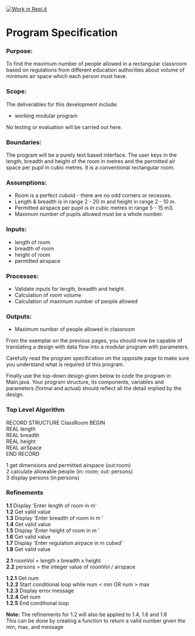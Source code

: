[![Work in Repl.it](https://classroom.github.com/assets/work-in-replit-14baed9a392b3a25080506f3b7b6d57f295ec2978f6f33ec97e36a161684cbe9.svg)](https://classroom.github.com/online_ide?assignment_repo_id=3979496&assignment_repo_type=AssignmentRepo)
# Program Specification

### Purpose:

To find the maximum number of people allowed in a rectangular classroom based on regulations from different education authorities about volume of minimum air space which each person must have.  


### Scope:	

The deliverables for this development include:

-	working modular program

No testing or evaluation will be carried out here.

### Boundaries:	

The program will be a purely text based interface.  The user keys in the length, breadth and height of the room in metres and the permitted air space per pupil in cubic metres. It is a conventional rectangular room.

###  Assumptions:	

- Room is a perfect cuboid - there are no odd corners or recesses.
- Length & breadth is in range 2 - 20 m and height in range 2 - 10 m.
- Permitted airspace per pupil is in cubic metres in range 5 - 15 m3.
- Maximum number of pupils allowed must be a whole number.

### Inputs:	

- length of room 
- breadth of room 
- height of room	 
- permitted airspace 

### Processes:	

- Validate inputs for length, breadth and height
- Calculation of room volume
- Calculation of maximum number of people allowed

### Outputs:	

- Maximum number of people allowed in classroom

From the exemplar on the previous pages, you should now be capable of translating a design with data flow into a modular program with parameters.

Carefully read the program specification on the opposite page to make sure you understand what is required of this program. 

Finally use the top-down design given below to code the program in Main.java. Your program structure, its components, variables and parameters (formal and actual) should reflect all the detail implied by the design.

### Top Level Algorithm

RECORD STRUCTURE ClassRoom BEGIN\
REAL length\
REAL breadth\
REAL height\
REAL airSpace\
END RECORD

1	get dimensions and permitted airspace                       	(out:room)\
2	calculate allowable people                  	(in: room; out: persons)\
3	display persons                                 (in:persons)

### Refinements

**1.1**	Display 'Enter length of room in m'\
**1.2**	Get valid value\
**1.3**	Display  'Enter breadth of room in m ' \
**1.4**	Get valid value\
**1.5**	Display  'Enter height of room in m ' \
**1.6**	Get valid value 	\
**1.7**	Display  'Enter regulation airpace in m cubed' \
**1.8**	Get valid value	
	
**2.1**	roomVol = length x breadth x height\
**2.2**	persons  = the integer value of roomVol / airspace

**1.2.1**	Get num \
**1.2.2**	Start conditional loop while num < min OR num > max \
**1.2.3**		Display error message\
**1.2.4**		Get num\
**1.2.5** 	End conditional loop


**Note:** The refinements for 1.2 will also be applied to 1.4, 1.6 and 1.8\
This can be done by creating a function to return a valid number given the min, max, and message




